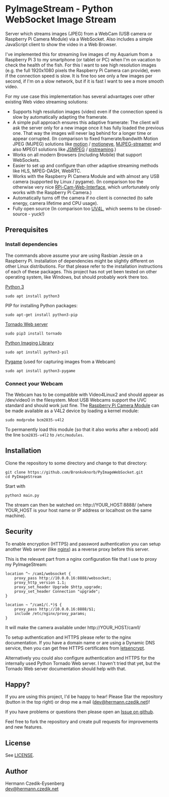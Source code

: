 PyImageStream - Python WebSocket Image Stream
=============================================

Server which streams images (JPEG) from a WebCam (USB camera or Raspberry Pi Camera Module) via a WebSocket. Also includes a simple JavaScript client to show the video in a Web Browser.

I've implemented this for streaming live images of my Aquarium from a Raspberry Pi 3 to my smartphone (or tablet or PC) when I'm on vacation to check the health of the fish. For this I want to see high resolution images (e.g. the full 1920x1080 pixels the Raspberry Pi Camera can provide), even if the connection speed is slow. It is fine too see only a few images per second, if I'm on a slow network, but if it is fast I want to see a more smooth video.

For my use case this implementation has several advantages over other existing Web video streaming solutions:
* Supports high resolution images (video) even if the connection speed is slow by automatically adapting the framerate.
* A simple pull approach ensures this adaptive framerate: The client will ask the server only for a new image once it has fully loaded the previous one. That way the images will never lag behind for a longer time or appear corrupted. (In comparison to fixed framerate/bandwith Motion JPEG (MJPEG) solutions like [motion](https://motion-project.github.io/) / [motioneye](https://github.com/ccrisan/motioneye/wiki), [MJPEG-streamer](https://sourceforge.net/projects/mjpg-streamer/) and also MPEG1 solutions like [JSMPEG](https://github.com/phoboslab/jsmpeg) / [pistreaming](https://github.com/waveform80/pistreaming).)
* Works on all modern Browsers (including Mobile) that support WebSockets.
* Easier to set up and configure than other adaptive streaming methods like HLS, MPEG-DASH, WebRTC.
* Works with the Raspberry Pi Camera Module and with almost any USB camera (supported by Linux / pygame). (In comparison too the otherwise very nice [RPi-Cam-Web-Interface](http://elinux.org/RPi-Cam-Web-Interface), which unfortunately only works with the Raspberry Pi Camera.)
* Automatically turns off the camera if no client is connected (to safe energy, camera lifetime and CPU usage).
* Fully open source (In comparison too [UV4L](https://www.linux-projects.org/uv4l/), which seems to be closed-source - yuck!)

Prerequisites
-------------

### Install dependencies

The commands above assume your are using Rasbian Jessie on a Raspberry Pi. Installation of dependencies might be slightly different on other Linux distributions. For that please refer to the installation instructions of each of these packages. This project has not yet been tested on other operating system, like Windows, but should probably work there too.

[Python 3](https://www.python.org/)

    sudo apt install python3
    
PIP for installing Python packages:

    sudo apt-get install python3-pip

[Tornado Web server](http://www.tornadoweb.org/)

    sudo pip3 install tornado

[Python Imaging Library](https://pypi.python.org/pypi/PIL)

    sudo apt install python3-pil

[Pygame](https://www.pygame.org/) (used for capturing images from a Webcam)

    sudo apt install python3-pygame

### Connect your Webcam

The Webcam has to be compatible with Video4Linux2 and should appear as /dev/video0 in the filesystem.
Most USB Webcams support the UVC standard and should work just fine.
The [Raspberry Pi Camera Module](https://www.raspberrypi.org/documentation/usage/camera/) can be made available as a V4L2 device by loading a kernel module:

    sudo modprobe bcm2835-v4l2
    
To permanently load this module (so that it also works after a reboot) add the line `bcm2835-v4l2` to `/etc/modules`.

Installation
------------

Clone the repository to some directory and change to that directory:

    git clone https://github.com/Bronkoknorb/PyImageWebSocket.git
    cd PyImageStream

Start with

    python3 main.py

The stream can then be watched on: http://YOUR_HOST:8888/ (where YOUR_HOST is your host name or IP address or localhost
on the same machine).

Security
--------

To enable encryption (HTTPS) and password authentication you can setup another Web server
(like [nginx](https://nginx.org/)) as a reverse proxy before this server.

This is the relevant part from a nginx configuration file that I use to proxy my PyImageStream:

    location ^~ /cam1/websocket {
        proxy_pass http://10.0.0.16:8888/websocket;
        proxy_http_version 1.1;
        proxy_set_header Upgrade $http_upgrade;
        proxy_set_header Connection "upgrade";
    }

    location ~ ^/cam1/(.*)$ {
        proxy_pass http://10.0.0.16:8888/$1;
        include /etc/nginx/proxy_params;
    }

It will make the camera available under http://YOUR_HOST/cam1/

To setup authentication and HTTPS please refer to the nginx documentation. If you have a domain name or are using a Dynamic DNS service, then you can get free HTTPS certificates from [letsencrypt](https://letsencrypt.org/).

Alternatively you could also configure authentication and HTTPS for the internally used Python Tornado Web server.
I haven't tried that yet, but the Tornado Web server documentation should help with that.

Happy?
------

If you are using this project, I'd be happy to hear! Please Star the repository (button in the top right) or drop me a
mail (dev@hermann.czedik.net)!

If you have problems or questions then please open an [Issue on github](https://github.com/Bronkoknorb/PyImageStream/issues).

Feel free to fork the repository and create pull requests for improvements and new features.

License
-------

See [LICENSE](LICENSE).

Author
------

Hermann Czedik-Eysenberg  
dev@hermann.czedik.net
